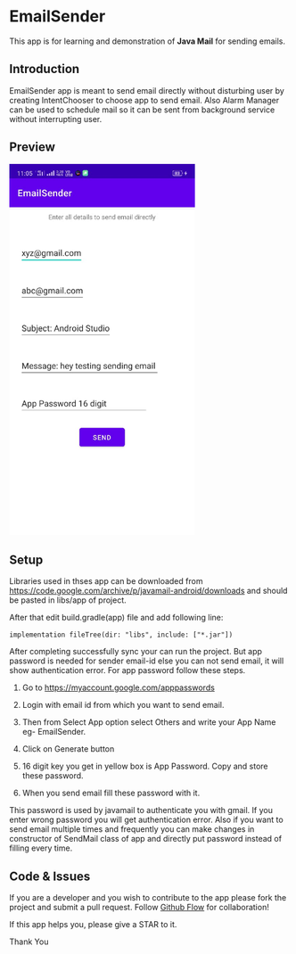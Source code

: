 # EmailSender
This app is for learning and demonstration of **Java Mail** for sending emails.

## Introduction
EmailSender app is meant to send email directly without disturbing user by creating IntentChooser to choose app to send email. Also Alarm Manager can be used to schedule mail so it can be sent from background service without interrupting user.

## Preview

<img width="333" src="https://github.com/PatelVatsalB21/EmailSender/blob/master/EmailSenderImage.jpeg"/>


## Setup

Libraries used in thses app can be downloaded from https://code.google.com/archive/p/javamail-android/downloads and should be pasted in libs/app of project. 

After that edit build.gradle(app) file and add following line:

    implementation fileTree(dir: "libs", include: ["*.jar"])
    
After completing successfully sync your can run the project. But app password is needed for sender email-id else you can not send email, it will show authentication error. For app password follow these steps.

1) Go to https://myaccount.google.com/apppasswords

2) Login with email id from which you want to send email.

3) Then from Select App option select Others and write your App Name eg- EmailSender.

4) Click on Generate button

5) 16 digit key you get in yellow box is App Password.  Copy and store these password.

6) When you send email fill these password with it.

This password is used by javamail to authenticate you with gmail. If you enter wrong password you will get authentication error. Also if you want to send email multiple times and frequently you can make changes in constructor of SendMail class of app and directly put password instead of filling every time.

## Code & Issues
If you are a developer and you wish to contribute to the app please fork the project
and submit a pull request.
Follow [Github Flow](https://help.github.com/articles/github-flow/) for collaboration!


If this app helps you, please give a STAR to it.

Thank You
